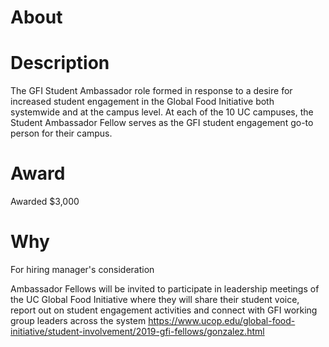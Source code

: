 # About 

# Description

The GFI Student Ambassador role formed in response to a desire for increased student engagement in the Global Food Initiative both systemwide and at the campus level.
At each of the 10 UC campuses, the Student Ambassador Fellow serves as the GFI student engagement go-to person for their campus.
# Award 
Awarded $3,000 

# Why
For hiring manager's consideration

Ambassador Fellows will be invited to participate in leadership meetings of the UC Global Food Initiative where they will share their student voice, report out on student engagement activities and connect with GFI working group leaders across the system 
https://www.ucop.edu/global-food-initiative/student-involvement/2019-gfi-fellows/gonzalez.html
